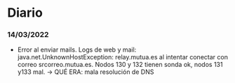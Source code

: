 # Diario

### 14/03/2022

* Error al enviar mails. Logs de web y mail: java.net.UnknownHostException: relay.mutua.es al intentar conectar con correo srcorreo.mutua.es. Nodos 130 y 132 tienen sonda ok, nodos 131 y133 mal. -> QUÉ ERA: mala resolución de DNS

